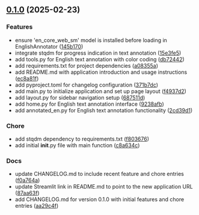 <!-- insertion marker -->
<a name="0.1.0"></a>

## [0.1.0](https://github.com///compare/18a9b8542f17abcabc0fc9e74eed511812e4abe9...0.1.0) (2025-02-23)

### Features

- ensure 'en_core_web_sm' model is installed before loading in EnglishAnnotator ([145b170](https://github.com///commit/145b170464eafc7b994b1a661e14fed82e132514))
- integrate stqdm for progress indication in text annotation ([15e3fe5](https://github.com///commit/15e3fe5e9d8c4f0ad8484a1ab34877761cc37356))
- add tools.py for English text annotation with color coding ([db72442](https://github.com///commit/db72442adef41ddcaeb4ac0bfaaf55d42f54dba1))
- add requirements.txt for project dependencies ([a08355a](https://github.com///commit/a08355af3b748ce516f04868720ef90cecaf2a68))
- add README.md with application introduction and usage instructions ([ec8a81f](https://github.com///commit/ec8a81f6ed5bd386e64062dece49030671ad4a17))
- add pyproject.toml for changelog configuration ([371b7dc](https://github.com///commit/371b7dc23ad47b7c15051c01e78e5c07d184e361))
- add main.py to initialize application and set up page layout ([f4937d2](https://github.com///commit/f4937d28cf0329d96787756c197d2798f6853e96))
- add layout.py for sidebar navigation setup ([687511d](https://github.com///commit/687511d397809bce127267134768e721809d84ee))
- add home.py for English text annotation interface ([9238afb](https://github.com///commit/9238afb975ff1019c3fdf5e53bd39d74b322bfe1))
- add annotated_en.py for English text annotation functionality ([2cd39d1](https://github.com///commit/2cd39d1fda2f65163b7311abaf35681460cd2c3e))

### Chore

- add stqdm dependency to requirements.txt ([f803676](https://github.com///commit/f803676fe80c36c35dec8fbd1d15585ebfe51c6f))
- add initial __init__.py file with main function ([c8a634c](https://github.com///commit/c8a634c20b0b802b0c434a11cb80bffff10284ad))

### Docs

- update CHANGELOG.md to include recent feature and chore entries ([f0a764a](https://github.com///commit/f0a764a7e0059318c83b66cb6e4ab109e4564306))
- update Streamlit link in README.md to point to the new application URL ([87aa63f](https://github.com///commit/87aa63f8f5ed46f0d91ce61baccbb69d8d9c394e))
- add CHANGELOG.md for version 0.1.0 with initial features and chore entries ([aa29c4f](https://github.com///commit/aa29c4fd6745ce98d650335a675ce7b8169e531c))

